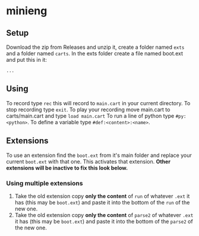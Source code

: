 # minieng
## Setup
Download the zip from Releases and unzip it, create a folder named `exts` and a folder named `carts`. In the exts folder create a file named boot.ext and put this in it:
```
...
```
## Using
To record type `rec` this will record to `main.cart` in your current directory. To stop recording type `exit`. To play your recording move main.cart to carts/main.cart and type `load main.cart`
To run a line of python type `#py:<python>`. To define a variable type `#def:<content>:<name>`.
## Extensions
To use an extension find the `boot.ext` from it's main folder and replace your current `boot.ext` with that one. This activates that extension. **Other extensions will be inactive to fix this look below.**
### Using multiple extensions
1. Take the old extension copy **only the content** of `run` of whatever `.ext` it has (this may be `boot.ext`) and paste it into the bottom of the `run` of the new one.
2. Take the old extension copy **only the content** of `parse2` of whatever `.ext` it has (this may be `boot.ext`) and paste it into the bottom of the `parse2` of the new one.
